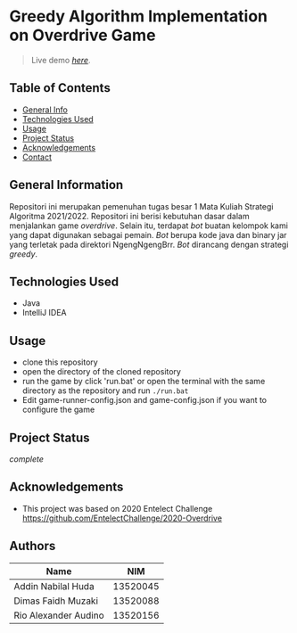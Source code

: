 # Greedy Algorithm Implementation on Overdrive Game
> Live demo [_here_](https://youtu.be/Ry4M_1vWX48).

## Table of Contents
* [General Info](#general-information)
* [Technologies Used](#technologies-used)
* [Usage](#usage)
* [Project Status](#project-status)
* [Acknowledgements](#acknowledgements)
* [Contact](#contact)
<!-- * [License](#license) -->


## General Information
Repositori ini merupakan pemenuhan tugas besar 1 Mata Kuliah Strategi Algoritma 2021/2022. Repositori ini berisi kebutuhan dasar dalam menjalankan game _overdrive_. Selain itu, terdapat _bot_ buatan kelompok kami yang dapat digunakan sebagai pemain. _Bot_ berupa kode java dan binary jar yang terletak pada direktori NgengNgengBrr. _Bot_ dirancang dengan strategi _greedy_.  
<!-- You don't have to answer all the questions - just the ones relevant to your project. -->


## Technologies Used
- Java
- IntelliJ IDEA


## Usage
- clone this repository
- open the directory of the cloned repository
- run the game by click 'run.bat' or open the terminal with the same directory as the repository and run `./run.bat`
- Edit game-runner-config.json and game-config.json if you want to configure the game


## Project Status
_complete_


## Acknowledgements
- This project was based on 2020 Entelect Challenge https://github.com/EntelectChallenge/2020-Overdrive


## Authors
| Name | NIM |
| ---- | --- |
| Addin Nabilal Huda | 13520045 |
| Dimas Faidh Muzaki | 13520088 |
| Rio Alexander Audino | 13520156 |


<!-- Optional -->
<!-- ## License -->
<!-- This project is open source and available under the [... License](). -->

<!-- You don't have to include all sections - just the one's relevant to your project -->
